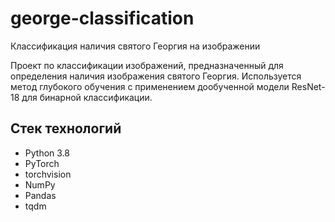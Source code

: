 # george-classification
Классификация наличия святого Георгия на изображении

Проект по классификации изображений, предназначенный для определения наличия изображения святого Георгия. Используется метод глубокого обучения с применением дообученной модели ResNet-18 для бинарной классификации.

## Стек технологий
- Python 3.8
- PyTorch
- torchvision
- NumPy
- Pandas
- tqdm
